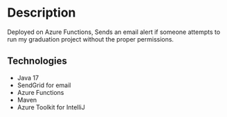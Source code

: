 # Description
Deployed on Azure Functions, Sends an email alert if someone attempts to run my graduation project without the proper permissions.

## Technologies
- Java 17
- SendGrid for email
- Azure Functions
- Maven
- Azure Toolkit for IntelliJ
